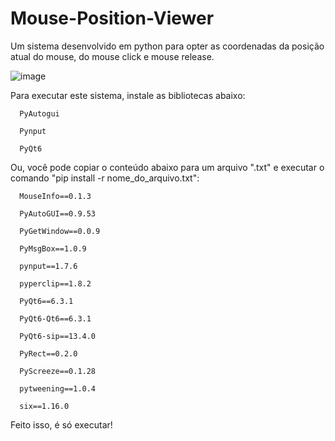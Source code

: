 # Mouse-Position-Viewer
Um sistema desenvolvido em python para opter as coordenadas da posição atual do mouse, do mouse click e mouse release.

![image](https://user-images.githubusercontent.com/54067414/179835341-e56afded-87aa-48ad-8d04-92d01e595e2b.png)

Para executar este sistema, instale as bibliotecas abaixo:

      PyAutogui

      Pynput

      PyQt6


Ou, você pode copiar o conteúdo abaixo para um arquivo ".txt" e executar o comando "pip install -r nome_do_arquivo.txt":


      MouseInfo==0.1.3

      PyAutoGUI==0.9.53

      PyGetWindow==0.0.9

      PyMsgBox==1.0.9

      pynput==1.7.6

      pyperclip==1.8.2

      PyQt6==6.3.1

      PyQt6-Qt6==6.3.1

      PyQt6-sip==13.4.0

      PyRect==0.2.0

      PyScreeze==0.1.28

      pytweening==1.0.4

      six==1.16.0


Feito isso, é só executar!
